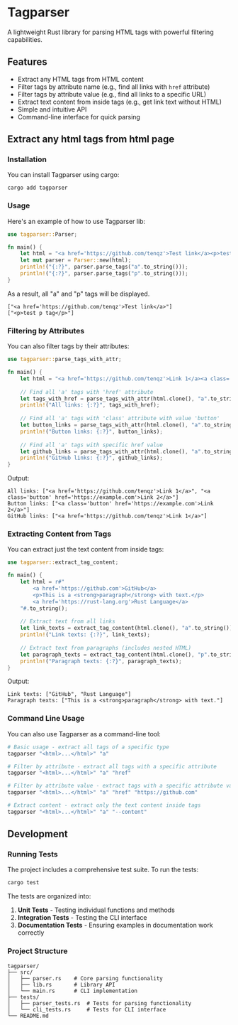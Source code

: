# Tagparser

A lightweight Rust library for parsing HTML tags with powerful filtering capabilities.

## Features

- Extract any HTML tags from HTML content
- Filter tags by attribute name (e.g., find all links with `href` attribute)
- Filter tags by attribute value (e.g., find all links to a specific URL)
- Extract text content from inside tags (e.g., get link text without HTML)
- Simple and intuitive API
- Command-line interface for quick parsing

## Extract any html tags from html page

### Installation

You can install Tagparser using cargo:

```
cargo add tagparser
```

### Usage

Here's an example of how to use Tagparser lib:

```rust
use tagparser::Parser;

fn main() {
    let html = "<a href='https://github.com/tenqz'>Test link</a><p>test p tag</p>".to_string();
    let mut parser = Parser::new(html);
    println!("{:?}", parser.parse_tags("a".to_string()));
    println!("{:?}", parser.parse_tags("p".to_string()));
}

```

As a result, all "a" and "p" tags will be displayed.
```text
["<a href='https://github.com/tenqz'>Test link</a>"]
["<p>test p tag</p>"]
```

### Filtering by Attributes

You can also filter tags by their attributes:

```rust
use tagparser::parse_tags_with_attr;

fn main() {
    let html = "<a href='https://github.com/tenqz'>Link 1</a><a class='button' href='https://example.com'>Link 2</a>".to_string();
    
    // Find all 'a' tags with 'href' attribute
    let tags_with_href = parse_tags_with_attr(html.clone(), "a".to_string(), "href", None);
    println!("All links: {:?}", tags_with_href);
    
    // Find all 'a' tags with 'class' attribute with value 'button'
    let button_links = parse_tags_with_attr(html.clone(), "a".to_string(), "class", Some("button"));
    println!("Button links: {:?}", button_links);
    
    // Find all 'a' tags with specific href value
    let github_links = parse_tags_with_attr(html.clone(), "a".to_string(), "href", Some("https://github.com/tenqz"));
    println!("GitHub links: {:?}", github_links);
}
```

Output:
```text
All links: ["<a href='https://github.com/tenqz'>Link 1</a>", "<a class='button' href='https://example.com'>Link 2</a>"]
Button links: ["<a class='button' href='https://example.com'>Link 2</a>"]
GitHub links: ["<a href='https://github.com/tenqz'>Link 1</a>"]
```

### Extracting Content from Tags

You can extract just the text content from inside tags:

```rust
use tagparser::extract_tag_content;

fn main() {
    let html = r#"
        <a href='https://github.com'>GitHub</a>
        <p>This is a <strong>paragraph</strong> with text.</p>
        <a href='https://rust-lang.org'>Rust Language</a>
    "#.to_string();
    
    // Extract text from all links
    let link_texts = extract_tag_content(html.clone(), "a".to_string());
    println!("Link texts: {:?}", link_texts);
    
    // Extract text from paragraphs (includes nested HTML)
    let paragraph_texts = extract_tag_content(html.clone(), "p".to_string());
    println!("Paragraph texts: {:?}", paragraph_texts);
}
```

Output:
```text
Link texts: ["GitHub", "Rust Language"]
Paragraph texts: ["This is a <strong>paragraph</strong> with text."]
```

### Command Line Usage

You can also use Tagparser as a command-line tool:

```bash
# Basic usage - extract all tags of a specific type
tagparser "<html>...</html>" "a"

# Filter by attribute - extract all tags with a specific attribute
tagparser "<html>...</html>" "a" "href"

# Filter by attribute value - extract tags with a specific attribute value
tagparser "<html>...</html>" "a" "href" "https://github.com"

# Extract content - extract only the text content inside tags
tagparser "<html>...</html>" "a" "--content"
```

## Development

### Running Tests

The project includes a comprehensive test suite. To run the tests:

```bash
cargo test
```

The tests are organized into:

1. **Unit Tests** - Testing individual functions and methods
2. **Integration Tests** - Testing the CLI interface
3. **Documentation Tests** - Ensuring examples in documentation work correctly

### Project Structure

```
tagparser/
├── src/
│   ├── parser.rs    # Core parsing functionality
│   ├── lib.rs       # Library API
│   └── main.rs      # CLI implementation
├── tests/
│   ├── parser_tests.rs  # Tests for parsing functionality
│   └── cli_tests.rs     # Tests for CLI interface
└── README.md
```